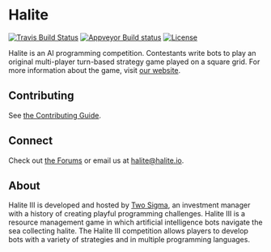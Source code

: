 # Halite

[![Travis Build Status](https://travis-ci.com/HaliteChallenge/Halite-III.svg?token=pSKmDxrtsEqWauNf11Hq&branch=master)](https://travis-ci.com/HaliteChallenge/Halite-III)
[![Appveyor Build status](https://ci.appveyor.com/api/projects/status/yfjnkbkso6rr9lfr?svg=true)](https://ci.appveyor.com/project/Halite/halite-ii-kpb3g)
[![License](https://img.shields.io/badge/license-MIT-blue.svg)](https://raw.githubusercontent.com/HaliteChallenge/Halite/master/LICENSE)

Halite is an AI programming competition. Contestants write bots to play an original multi-player turn-based strategy game played on a square grid. For more information about the game, visit [our website](http://halite.io).

## Contributing

See [the Contributing Guide](CONTRIBUTING.md).

## Connect

Check out [the Forums](http://forums.halite.io) or email us at [halite@halite.io](mailto:halite@halite.io).

## About
Halite III is developed and hosted by [Two Sigma](https://www.twosigma.com/), an investment manager with a history of creating playful programming challenges. Halite III is a resource management game in which artificial intelligence bots navigate the sea collecting halite. The Halite III competition allows players to develop bots with a variety of strategies and in multiple programming languages.

